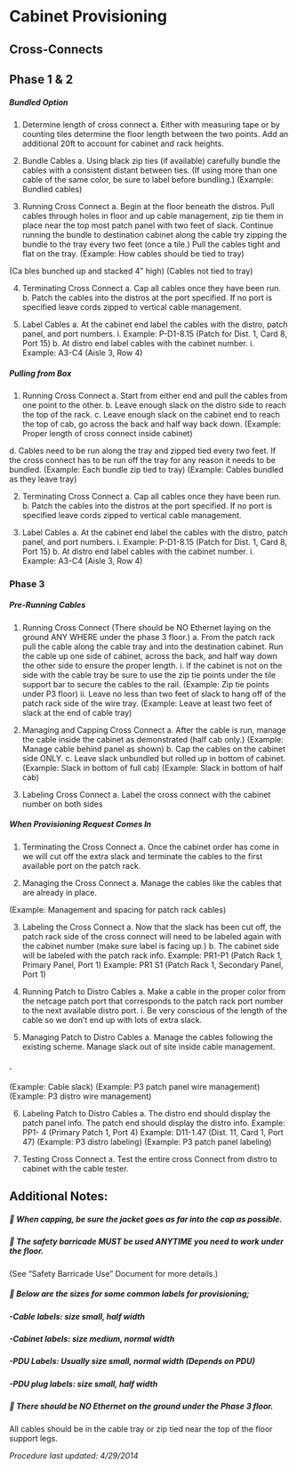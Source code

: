 # Cabinet Provisioning 

## Cross-Connects 

## Phase 1 & 2 

##### Bundled Option 

1. Determine length of cross connect     a. Either with measuring tape or by counting tiles determine the floor length between the two points. Add        an additional 20ft to account for cabinet and rack heights. 

2. Bundle Cables     a. Using black zip ties (if available) carefully bundle the cables with a consistent distant between ties. (If        using more than one cable of the same color, be sure to label before bundling.)           (Example: Bundled cables) 

3. Running Cross Connect     a. Begin at the floor beneath the distros. Pull cables through holes in floor and up cable management, zip        tie them in place near the top most patch panel with two feet of slack. Continue running the bundle to        destination cabinet along the cable try zipping the bundle to the tray every two feet (once a tile.) Pull        the cables tight and flat on the tray.           (Example: How cables should be tied to tray) 


 (Ca bles bunched up and stacked 4” high) (Cables not tied to tray) 

4. Terminating Cross Connect     a. Cap all cables once they have been run.     b. Patch the cables into the distros at the port specified. If no port is specified leave cords zipped to vertical        cable management. 

5. Label Cables     a. At the cabinet end label the cables with the distro, patch panel, and port numbers.        i. Example: P-D1-8.15 (Patch for Dist. 1, Card 8, Port 15)     b. At distro end label cables with the cabinet number.        i. Example: A3-C4 (Aisle 3, Row 4) 

##### Pulling from Box 

1. Running Cross Connect     a. Start from either end and pull the cables from one point to the other.     b. Leave enough slack on the distro side to reach the top of the rack.        c. Leave enough slack on the cabinet end to reach the top of cab, go across the back and half way back down. (Example: Proper length of cross connect inside cabinet) 


 d. Cables need to be run along the tray and zipped tied every two feet. If the cross connect has to be run off the tray for any reason it needs to be bundled. (Example: Each bundle zip tied to tray) (Example: Cables bundled as they leave tray) 

2. Terminating Cross Connect     a. Cap all cables once they have been run.     b. Patch the cables into the distros at the port specified. If no port is specified leave cords zipped to vertical        cable management. 

3. Label Cables     a. At the cabinet end label the cables with the distro, patch panel, and port numbers.        i. Example: P-D1-8.15 (Patch for Dist. 1, Card 8, Port 15)     b. At distro end label cables with the cabinet number.        i. Example: A3-C4 (Aisle 3, Row 4) 


### Phase 3 

##### Pre-Running Cables 

1. Running Cross Connect (There should be NO Ethernet laying on the ground ANY WHERE under the phase 3 floor.) a. From     the patch rack pull the cable along the cable     tray and into the destination cabinet. Run the     cable up one side of cabinet, across the back,     and half way down the other side to ensure the     proper length.        i. If the cabinet is not on the side           with the cable tray be sure to           use the zip tie points under           the tile support bar to secure           the cables to the rail.              (Example: Zip tie points under P3 floor) ii. Leave no less than two feet of slack to hang off of the patch rack side of the wire tray. (Example: Leave at least two feet of slack at the end of cable tray) 


2. Managing and Capping Cross Connect a. After the cable is run, manage the cable inside the cabinet as demonstrated (half cab only.) (Example: Manage cable behind panel as shown) b. Cap the cables on the cabinet side ONLY. c. Leave slack unbundled but rolled up in bottom of cabinet. (Example: Slack in bottom of full cab) (Example: Slack in bottom of half cab) 

3. Labeling Cross Connect     a. Label the cross connect with the cabinet number on both sides 

##### When Provisioning Request Comes In 

1. Terminating the Cross Connect     a. Once the cabinet order has come in we will cut off the extra slack and terminate the cables to        the first available port on the patch rack. 

2. Managing the Cross Connect     a. Manage the cables like the cables that are already in place. 


 (Example: Management and spacing for patch rack cables) 

3. Labeling the Cross Connect     a. Now that the slack has been cut off, the patch rack side of the cross connect will need to be        labeled again with the cabinet number (make sure label is facing up.)     b. The cabinet side will be labeled with the patch rack info.        Example: PR1-P1 (Patch Rack 1, Primary Panel, Port 1)        Example: PR1 S1 (Patch Rack 1, Secondary Panel, Port 1) 

4. Running Patch to Distro Cables     a. Make a cable in the proper color from the netcage patch port that corresponds to the patch rack        port number to the next available distro port.           i. Be very conscious of the length of the cable so we don’t end up with lots of extra slack. 

5. Managing Patch to Distro Cables     a. Manage the cables following the existing scheme. Manage slack out of site inside cable        management. 


#### . 

(Example: Cable slack) (Example: P3 patch panel wire management) (Example: P3 distro wire management) 

6. Labeling Patch to Distro Cables a. The distro end should display the patch panel info. The patch end should display the distro info. Example: PP1- 4 (Primary Patch 1, Port 4) Example: D11-1.47 (Dist. 11, Card 1, Port 47) (Example: P3 distro labeling) (Example: P3 patch panel labeling) 

7. Testing Cross Connect     a. Test the entire cross Connect from distro to cabinet with the cable tester. 

## Additional Notes: 

#####  When capping, be sure the jacket goes as far into the cap as possible. 

#####  The safety barricade MUST be used ANYTIME you need to work under the floor. 

 (See “Safety Barricade Use” Document for more details.) 


#####  Below are the sizes for some common labels for provisioning; 

##### -Cable labels: size small, half width 

##### -Cabinet labels: size medium, normal width 

##### -PDU Labels: Usually size small, normal width (Depends on PDU) 

##### -PDU plug labels: size small, half width 

#####  There should be NO Ethernet on the ground under the Phase 3 floor. 

All cables should be in the cable tray or zip tied near the top of the floor support legs. 


_Procedure last updated: 4/29/2014_ 



